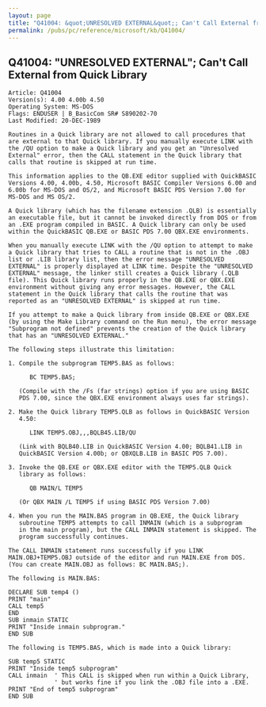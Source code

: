```yaml
---
layout: page
title: "Q41004: &quot;UNRESOLVED EXTERNAL&quot;; Can't Call External from Quick Library"
permalink: /pubs/pc/reference/microsoft/kb/Q41004/
---
```


## Q41004: &quot;UNRESOLVED EXTERNAL&quot;; Can't Call External from Quick Library

	Article: Q41004
	Version(s): 4.00 4.00b 4.50
	Operating System: MS-DOS
	Flags: ENDUSER | B_BasicCom SR# S890202-70
	Last Modified: 20-DEC-1989
	
	Routines in a Quick library are not allowed to call procedures that
	are external to that Quick library. If you manually execute LINK with
	the /QU option to make a Quick library and you get an "Unresolved
	External" error, then the CALL statement in the Quick library that
	calls that routine is skipped at run time.
	
	This information applies to the QB.EXE editor supplied with QuickBASIC
	Versions 4.00, 4.00b, 4.50, Microsoft BASIC Compiler Versions 6.00 and
	6.00b for MS-DOS and OS/2, and Microsoft BASIC PDS Version 7.00 for
	MS-DOS and MS OS/2.
	
	A Quick library (which has the filename extension .QLB) is essentially
	an executable file, but it cannot be invoked directly from DOS or from
	an .EXE program compiled in BASIC. A Quick library can only be used
	within the QuickBASIC QB.EXE or BASIC PDS 7.00 QBX.EXE environments.
	
	When you manually execute LINK with the /QU option to attempt to make
	a Quick library that tries to CALL a routine that is not in the .OBJ
	list or .LIB library list, then the error message "UNRESOLVED
	EXTERNAL" is properly displayed at LINK time. Despite the "UNRESOLVED
	EXTERNAL" message, the linker still creates a Quick library (.QLB
	file). This Quick library runs properly in the QB.EXE or QBX.EXE
	environment without giving any error messages. However, the CALL
	statement in the Quick library that calls the routine that was
	reported as an "UNRESOLVED EXTERNAL" is skipped at run time.
	
	If you attempt to make a Quick library from inside QB.EXE or QBX.EXE
	(by using the Make Library command on the Run menu), the error message
	"Subprogram not defined" prevents the creation of the Quick library
	that has an "UNRESOLVED EXTERNAL."
	
	The following steps illustrate this limitation:
	
	1. Compile the subprogram TEMP5.BAS as follows:
	
	      BC TEMP5.BAS;
	
	   (Compile with the /Fs (far strings) option if you are using BASIC
	   PDS 7.00, since the QBX.EXE environment always uses far strings).
	
	2. Make the Quick library TEMP5.QLB as follows in QuickBASIC Version
	   4.50:
	
	      LINK TEMP5.OBJ,,,BQLB45.LIB/QU
	
	   (Link with BQLB40.LIB in QuickBASIC Version 4.00; BQLB41.LIB in
	   QuickBASIC Version 4.00b; or QBXQLB.LIB in BASIC PDS 7.00).
	
	3. Invoke the QB.EXE or QBX.EXE editor with the TEMP5.QLB Quick
	   library as follows:
	
	      QB MAIN/L TEMP5
	
	   (Or QBX MAIN /L TEMP5 if using BASIC PDS Version 7.00)
	
	4. When you run the MAIN.BAS program in QB.EXE, the Quick library
	   subroutine TEMP5 attempts to call INMAIN (which is a subprogram
	   in the main program), but the CALL INMAIN statement is skipped. The
	   program successfully continues.
	
	The CALL INMAIN statement runs successfully if you LINK
	MAIN.OBJ+TEMP5.OBJ outside of the editor and run MAIN.EXE from DOS.
	(You can create MAIN.OBJ as follows: BC MAIN.BAS;).
	
	The following is MAIN.BAS:
	
	DECLARE SUB temp4 ()
	PRINT "main"
	CALL temp5
	END
	SUB inmain STATIC
	PRINT "Inside inmain subprogram."
	END SUB
	
	The following is TEMP5.BAS, which is made into a Quick library:
	
	SUB temp5 STATIC
	PRINT "Inside temp5 subprogram"
	CALL inmain  ' This CALL is skipped when run within a Quick Library,
	             ' but works fine if you link the .OBJ file into a .EXE.
	PRINT "End of temp5 subprogram"
	END SUB
